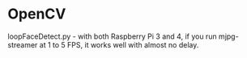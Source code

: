 # OpenCV
loopFaceDetect.py - with both Raspberry Pi 3 and 4, if you run mjpg-streamer at 1 to 5 FPS, it works well with almost no delay.
